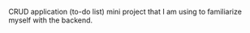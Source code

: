 CRUD application (to-do list) mini project that I am using to familiarize myself with the backend. 
 
